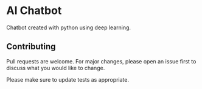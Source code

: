 # AI Chatbot

Chatbot created with python using deep learning.

## Contributing
Pull requests are welcome. For major changes, please open an issue first to discuss what you would like to change.

Please make sure to update tests as appropriate.
